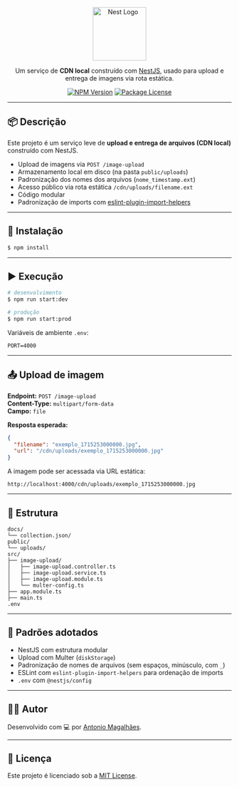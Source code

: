 <p align="center">
  <a href="https://nestjs.com/" target="blank">
    <img src="https://nestjs.com/img/logo-small.svg" width="120" alt="Nest Logo" />
  </a>
</p>

<p align="center">
  Um serviço de <strong>CDN local</strong> construído com <a href="https://nestjs.com" target="_blank">NestJS</a>, usado para upload e entrega de imagens via rota estática.
</p>

<p align="center">
  <a href="https://www.npmjs.com/~nestjs" target="_blank"><img src="https://img.shields.io/npm/v/@nestjs/core.svg" alt="NPM Version" /></a>
  <a href="https://www.npmjs.com/~nestjs" target="_blank"><img src="https://img.shields.io/npm/l/@nestjs/core.svg" alt="Package License" /></a>
</p>

---

## 📦 Descrição

Este projeto é um serviço leve de **upload e entrega de arquivos (CDN local)** construído com NestJS.

- Upload de imagens via `POST /image-upload`
- Armazenamento local em disco (na pasta `public/uploads`)
- Padronização dos nomes dos arquivos (`nome_timestamp.ext`)
- Acesso público via rota estática `/cdn/uploads/filename.ext`
- Código modular
- Padronização de imports com [eslint-plugin-import-helpers](https://github.com/willhoney7/eslint-plugin-import-helpers)

---

## 🚀 Instalação

```bash
$ npm install
```

---

## ▶️ Execução

```bash
# desenvolvimento
$ npm run start:dev

# produção
$ npm run start:prod
```

Variáveis de ambiente `.env`:

```env
PORT=4000
```

---

## 📤 Upload de imagem

**Endpoint:** `POST /image-upload`  
**Content-Type:** `multipart/form-data`  
**Campo:** `file`

**Resposta esperada:**

```json
{
  "filename": "exemplo_1715253000000.jpg",
  "url": "/cdn/uploads/exemplo_1715253000000.jpg"
}
```

A imagem pode ser acessada via URL estática:

```
http://localhost:4000/cdn/uploads/exemplo_1715253000000.jpg
```

---

## 📂 Estrutura

```
docs/
└── collection.json/
public/
└── uploads/
src/
├── image-upload/
│   ├── image-upload.controller.ts
│   ├── image-upload.service.ts
│   ├── image-upload.module.ts
│   └── multer-config.ts
├── app.module.ts
├── main.ts
.env
```

---

## 📐 Padrões adotados

- NestJS com estrutura modular
- Upload com Multer (`diskStorage`)
- Padronização de nomes de arquivos (sem espaços, minúsculo, com `_`)
- ESLint com `eslint-plugin-import-helpers` para ordenação de imports
- `.env` com `@nestjs/config`

---

## 👨‍💻 Autor

Desenvolvido com 💻 por [Antonio Magalhães](https://github.com/antoniofrmagalhaes).

---

## 📄 Licença

Este projeto é licenciado sob a [MIT License](LICENSE).
